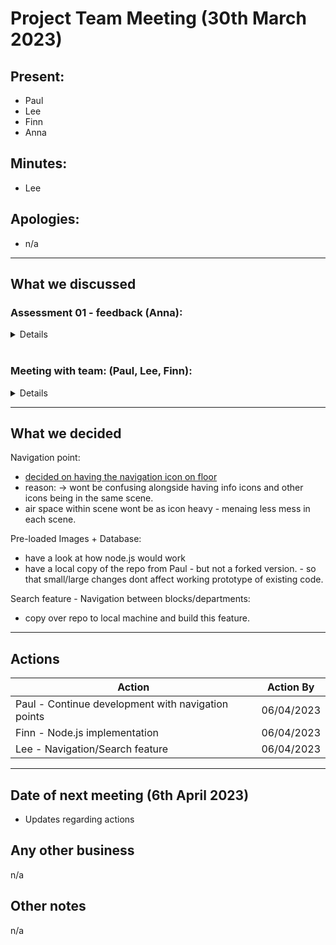# Project Team Meeting (30th March 2023)

## <strong>Present:</strong>
- Paul
- Lee
- Finn
- Anna

## <strong>Minutes:</strong>
- Lee

## <strong>Apologies:</strong>
- n/a

---

## <strong>What we discussed</strong>

### Assessment 01 - feedback (Anna):
<details>
How do we feel so far?

- "Ok, once we get the foundation down - should be fine going forward"

Report feedback:

- too wordy (2000 word count for whole document)
- make use of bullet points
- write in a more factual manner - straight to the point
- use appendix section -> to provide further details
- write in a more professional manner.

background:

- can be cut down - more straight to the point.
- remember to use harvard reference structure

project purpose:

- be able to use within desktop and vr model environments.
- explain better - add references to back up what is being said.

funding:

- low, equipment given by client
- budget can be discussed if needed.

potential problems:

- references - back up whats being said
</details>

<br>

### Meeting with team: (Paul, Lee, Finn):
<details>
Updates of navigation point:

- working example showcased by Paul. 
- should we use icon floating in air? or use icon on floor?

Pre-loaded Images?:

- with all the images being used - might be better to have the images load only when needed.

Database updates?:

- thinking about using node.js to construct a database for storing images.

Search feature - Navigation between blocks/departments:

- look at how to build a feature that allows quick navigation through college building.
</details>

---

## <strong>What we decided</strong>

Navigation point:

- <u>decided on having the navigation icon on floor</u>
- reason: -> wont be confusing alongside having info icons and other icons being in the same scene.
- air space within scene wont be as icon heavy - menaing less mess in each scene.

Pre-loaded Images + Database:

- have a look at how node.js would work
- have a local copy of the repo from Paul - but not a forked version. - so that small/large changes dont affect working prototype of existing code.

Search feature - Navigation between blocks/departments:

- copy over repo to local machine and build this feature. 

---

## <strong>Actions</strong>
| Action | Action By |
| --- | ----------- |
| Paul - Continue development with navigation points | 06/04/2023 |
| Finn - Node.js implementation | 06/04/2023 |
| Lee - Navigation/Search feature | 06/04/2023 |

---

## Date of next meeting (6th April 2023)
- Updates regarding actions

## Any other business
n/a

## Other notes
n/a
